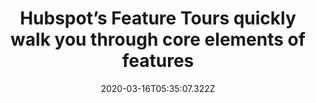 ﻿---
title: "Hubspot’s Feature Tours quickly walk you through core elements of features"
description: "For their different features and functions, Hubspot provides quick feature tours that show you around the core elements in a couple of steps. They contain brief descriptions of the UI elements and UX features and are highly helpful for new users."
popupImage: "/assets/onboardings/empty.png"
popupImageAlt: Hubspot’s Feature Tours quickly walk you through core elements of features
date: "2020-03-16T05:35:07.322Z"
category: 2
product: 1
bullets:
    - title: "✅ <b>Straightforward</b> : Calendly’s onboarding checklist creates a color contrast with the white background and makes it easier to operate through the website. It is also minimizable so that the users can see the dashboard clearly.<br>
	          ✅ <b>To the Point</b> : Calendly’s onboarding checklist creates a color contrast with the white background and makes it easier to operate through the website. It is also minimizable so that the users can see the dashboard clearly.<br>
	          ✅ <b>Visually Pleasing</b> : Calendly’s onboarding checklist creates a color contrast with the white background and makes it easier to operate through the website. It is also minimizable so that the users can see the dashboard clearly.<br>
	          ✅ <b>Skippable</b> : Calendly’s onboarding checklist creates a color contrast with the white background and makes it easier to operate through the website. It is also minimizable so that the users can see the dashboard clearly.<br>"
    - title: "<b>User Onboarding elements used</b>:<br> 1-Product Tours<br> 2-Tooltips"
    
---